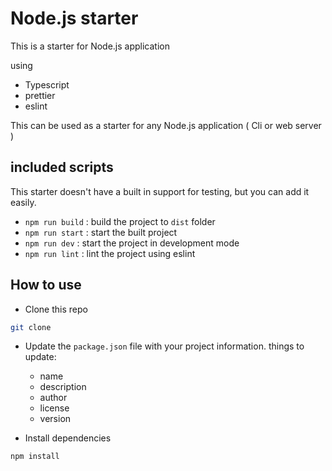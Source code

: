 # Node.js starter
This is a starter for Node.js application

using

- Typescript
- prettier
- eslint

This can be used as a starter for any Node.js application ( Cli or web server )

## included scripts

This starter doesn't have a built in support for testing, but you can add it easily.

- `npm run build` : build the project to `dist` folder
- `npm run start` : start the built project
- `npm run dev` : start the project in development mode
- `npm run lint` : lint the project using eslint



## How to use

- Clone this repo
```bash
git clone 
```

- Update the `package.json` file with your project information. things to update:
  - name
  - description
  - author
  - license
  - version 

- Install dependencies
```bash
npm install
```